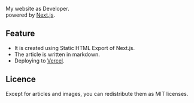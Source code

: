 My website as Developer.  
powered by [Next.js](https://nextjs.org/).

## Feature

- It is created using Static HTML Export of Next.js.
- The article is written in markdown.
- Deploying to [Vercel](https://vercel.com/).

## Licence

Except for articles and images, you can redistribute them as MIT licenses.

